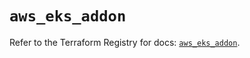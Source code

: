 # `aws_eks_addon`

Refer to the Terraform Registry for docs: [`aws_eks_addon`](https://registry.terraform.io/providers/hashicorp/aws/6.9.0/docs/resources/eks_addon).
